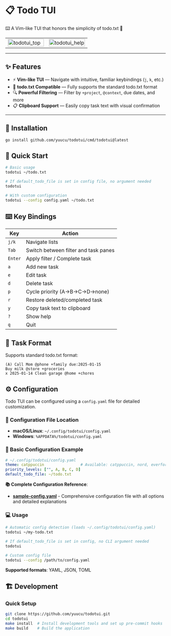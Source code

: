 # 📋 Todo TUI

⌨️ A Vim-like TUI that honors the simplicity of todo.txt 📝


<table>
<tr>
<td width="50%">
<img width="100%" alt="todotui_top" src="https://github.com/user-attachments/assets/2dcd692f-bd63-442b-af37-91197f738feb" />
</td>
<td width="50%">
<img width="100%" alt="todotui_help" src="https://github.com/user-attachments/assets/4c1965ef-5dfa-4d11-8b34-4d714569d668" />
</td>
</tr>
</table>

---

## ✨ Features

- ⚡ **Vim-like TUI** — Navigate with intuitive, familiar keybindings (`j`, `k`, etc.)
- 📄 **todo.txt Compatible** — Fully supports the standard todo.txt format
- 🔍 **Powerful Filtering** — Filter by `+project`, `@context`, due dates, and more
- 📋 **Clipboard Support** — Easily copy task text with visual confirmation

---

## 🚀 Installation

```bash
go install github.com/yuucu/todotui/cmd/todotui@latest
```

## 🚀 Quick Start

```bash
# Basic usage
todotui ~/todo.txt

# If default_todo_file is set in config file, no argument needed
todotui

# With custom configuration
todotui --config config.yaml ~/todo.txt
```

## ⌨️ Key Bindings

| Key | Action |
|-----|--------|
| `j/k` | Navigate lists |
| `Tab` | Switch between filter and task panes |
| `Enter` | Apply filter / Complete task |
| `a` | Add new task |
| `e` | Edit task |
| `d` | Delete task |
| `p` | Cycle priority (A→B→C→D→none) |
| `r` | Restore deleted/completed task |
| `y` | Copy task text to clipboard |
| `?` | Show help |
| `q` | Quit |

## 📝 Task Format

Supports standard todo.txt format:
```
(A) Call Mom @phone +family due:2025-01-15
Buy milk @store +groceries
x 2025-01-14 Clean garage @home +chores
```

## ⚙️ Configuration

Todo TUI can be configured using a `config.yaml` file for detailed customization.

### 📍 Configuration File Location

- **macOS/Linux**: `~/.config/todotui/config.yaml`
- **Windows**: `%APPDATA%/todotui/config.yaml`

### 🎨 Basic Configuration Example

```yaml
# ~/.config/todotui/config.yaml
theme: catppuccin                # Available: catppuccin, nord, everforest-dark, everforest-light
priority_levels: ["", A, B, C, D]
default_todo_file: ~/todo.txt
```

**📚 Complete Configuration Reference**: 
- **[sample-config.yaml](sample-config.yaml)** - Comprehensive configuration file with all options and detailed explanations

### 💻 Usage

```bash
# Automatic config detection (loads ~/.config/todotui/config.yaml)
todotui ~/my-todo.txt

# If default_todo_file is set in config, no CLI argument needed
todotui

# Custom config file
todotui --config /path/to/config.yaml
```

**Supported formats**: YAML, JSON, TOML

## 🏗️ Development

### Quick Setup

```bash
git clone https://github.com/yuucu/todotui.git
cd todotui
make install  # Install development tools and set up pre-commit hooks
make build    # Build the application
```

